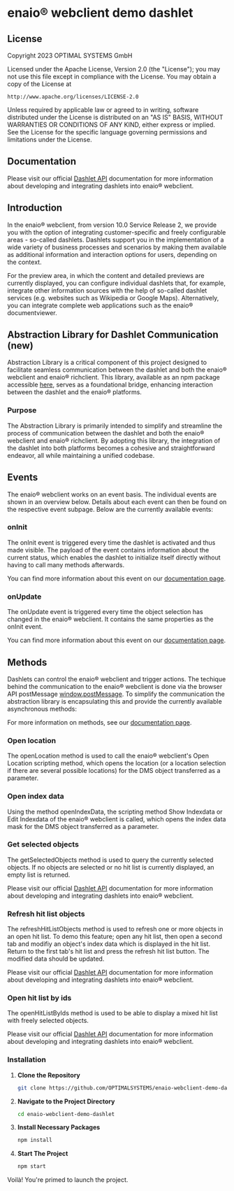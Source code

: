 # enaio® webclient demo dashlet

## License

Copyright 2023 OPTIMAL SYSTEMS GmbH

Licensed under the Apache License, Version 2.0 (the "License"); you may not use this file except in compliance with the License. You may obtain a copy of the License at

```
http://www.apache.org/licenses/LICENSE-2.0
```

Unless required by applicable law or agreed to in writing, software distributed under the License is distributed on an "AS IS" BASIS, WITHOUT WARRANTIES OR CONDITIONS OF ANY KIND, either express or implied. See the License for the specific language governing permissions and limitations under the License.

## Documentation

Please visit our official [Dashlet API](https://help.optimal-systems.com/enaio_develop/display/WEB/5.+Dashlet+API) documentation for more information about developing and integrating dashlets into enaio® webclient.

## Introduction

In the enaio® webclient, from version 10.0 Service Release 2, we provide you with the option of integrating customer-specific and freely configurable areas - so-called dashlets. Dashlets support you in the implementation of a wide variety of business processes and scenarios by making them available as additional information and interaction options for users, depending on the context.

For the preview area, in which the content and detailed previews are currently displayed, you can configure individual dashlets that, for example, integrate other information sources with the help of so-called dashlet services (e.g. websites such as Wikipedia or Google Maps). Alternatively, you can integrate complete web applications such as the enaio® documentviewer.

## Abstraction Library for Dashlet Communication (new)

Abstraction Library is a critical component of this project designed to facilitate seamless communication between the dashlet and both the enaio® webclient and enaio® richclient. This library, available as an npm package accessible [here](https://www.npmjs.com/package/@enaio-client/communication-library), serves as a foundational bridge, enhancing interaction between the dashlet and the enaio® platforms.

### Purpose

The Abstraction Library is primarily intended to simplify and streamline the process of communication between the dashlet  and both the enaio® webclient and enaio® richclient. By adopting this library, the integration of the dashlet into both platforms becomes a cohesive and straightforward endeavor, all while maintaining a unified codebase.

## Events

The enaio® webclient works on an event basis. The individual events are shown in an overview below. Details about each event can then be found on the respective event subpage. Below are the currently available events:

### onInit

The onInit event is triggered every time the dashlet is activated and thus made visible. The payload of the event contains information about the current status, which enables the dashlet to initialize itself directly without having to call many methods afterwards.

You can find more information about this event on our [documentation page](https://help.optimal-systems.com/enaio_develop/display/WEB/onInit).

### onUpdate

The onUpdate event is triggered every time the object selection has changed in the enaio® webclient. It contains the same properties as the onInit event.

You can find more information about this event on our [documentation page](https://help.optimal-systems.com/enaio_develop/display/WEB/onUpdate).

## Methods

Dashlets can control the enaio® webclient and trigger actions. The techique behind the communication to the enaio® webclient is done via the browser API postMessage [window.postMessage](https://developer.mozilla.org/en-US/docs/Web/API/Window/postMessage). To simplify the communication the abstraction library is encapsulating this and provide the currently available asynchronous methods:

For more information on methods, see our [documentation page](https://help.optimal-systems.com/enaio_develop/display/WEB/5.4+Dashlet-Methoden).

### Open location

The openLocation method is used to call the enaio® webclient's Open Location scripting method, which opens the location (or a location selection if there are several possible locations) for the DMS object transferred as a parameter.

### Open index data

Using the method openIndexData, the scripting method Show Indexdata or Edit Indexdata of the enaio® webclient is called, which opens the index data mask for the DMS object transferred as a parameter.

### Get selected objects

The getSelectedObjects method is used to query the currently selected objects. If no objects are selected or no hit list is currently displayed, an empty list is returned.

Please visit our official [Dashlet API](https://help.optimal-systems.com/enaio_develop/display/WEB/5.+Dashlet+API) documentation for more information about developing and integrating dashlets into enaio® webclient.

### Refresh hit list objects

The refreshHitListObjects method is used to refresh one or more objects in an open hit list. To demo this feature; open any hit list, then open a second tab and modifiy an object's index data which is displayed in the hit list. Return to the first tab's hit list and press the refresh hit list button. The modified data should be updated.

Please visit our official [Dashlet API](https://help.optimal-systems.com/enaio_develop/display/WEB/5.+Dashlet+API) documentation for more information about developing and integrating dashlets into enaio® webclient.

### Open hit list by ids

The openHitListByIds method is used to be able to display a mixed hit list with freely selected objects.

Please visit our official [Dashlet API](https://help.optimal-systems.com/enaio_develop/display/WEB/openHitListByIds) documentation for more information about developing and integrating dashlets into enaio® webclient.

### Installation

1. **Clone the Repository**
    ```sh
    git clone https://github.com/OPTIMALSYSTEMS/enaio-webclient-demo-dashlet.git
    ```

2. **Navigate to the Project Directory**
    ```sh
    cd enaio-webclient-demo-dashlet
    ```

3. **Install Necessary Packages**
    ```sh
    npm install
    ```
4. **Start The Project**
    ```sh
    npm start
    ```
Voilà! You're primed to launch the project.